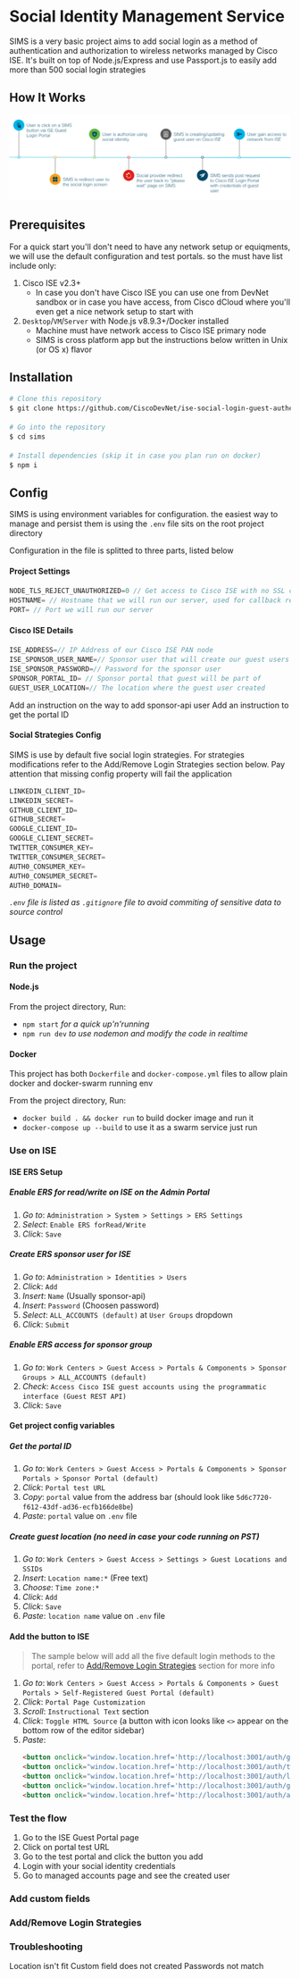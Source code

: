 # Social Identity Management Service
 SIMS is a very basic project aims to add social login as a method of authentication and authorization to wireless networks managed by Cisco ISE. It's built on top of Node.js/Express and use Passport.js to easily add more than 500 social login strategies
## How It Works
![flow](sims-flow.png)
## Prerequisites
For a quick start you'll don't need to have any network setup or equiqments, we will use the default configuration and test portals. so the must have list include only:
1. Cisco ISE v2.3+
    * In case you don't have Cisco ISE you can use one from DevNet sandbox or in case you have access, from Cisco dCloud where you'll even get a nice network setup to start with
2. `Desktop`/`VM`/`Server` with Node.js v8.9.3+/Docker installed
    * Machine must have network access to Cisco ISE primary node
    * SIMS is cross platform app but the instructions below written in Unix (or OS x) flavor
## Installation
```bash
# Clone this repository
$ git clone https://github.com/CiscoDevNet/ise-social-login-guest-authentication.git

# Go into the repository
$ cd sims

# Install dependencies (skip it in case you plan run on docker)
$ npm i
```
## Config
SIMS is using environment variables for configuration. the easiest way to manage and persist them is using the `.env` file sits on the root project directory

Configuration in the file is splitted to three parts, listed below
#### Project Settings
```javascript
NODE_TLS_REJECT_UNAUTHORIZED=0 // Get access to Cisco ISE with no SSL cert installed
HOSTNAME= // Hostname that we will run our server, used for callback redirection
PORT= // Port we will run our server
```
#### Cisco ISE Details
```javascript
ISE_ADDRESS=// IP Address of our Cisco ISE PAN node
ISE_SPONSOR_USER_NAME=// Sponsor user that will create our guest users
ISE_SPONSOR_PASSWORD=// Password for the sponsor user
SPONSOR_PORTAL_ID= // Sponsor portal that guest will be part of
GUEST_USER_LOCATION=// The location where the guest user created
```
Add an instruction on the way to add sponsor-api user
Add an instruction to get the portal ID
#### Social Strategies Config
SIMS is use by default five social login strategies. For strategies modifications refer to the Add/Remove Login Strategies section below. Pay attention that missing config property will fail the application
```javascript
LINKEDIN_CLIENT_ID=
LINKEDIN_SECRET=
GITHUB_CLIENT_ID=
GITHUB_SECRET=
GOOGLE_CLIENT_ID=
GOOGLE_CLIENT_SECRET=
TWITTER_CONSUMER_KEY=
TWITTER_CONSUMER_SECRET=
AUTH0_CONSUMER_KEY=
AUTH0_CONSUMER_SECRET=
AUTH0_DOMAIN=
```

_`.env` file is listed as `.gitignore` file to avoid commiting of sensitive data to source control_


## Usage
### Run the project
#### Node.js
From the project directory, Run:

* `npm start` _for a quick up'n'running_
* `npm run dev` _to use nodemon and modify the code in realtime_

#### Docker
This project has both `Dockerfile` and `docker-compose.yml` files to allow plain docker and docker-swarm running env


From the project directory, Run:

* `docker build . && docker run` to build docker image and run it
* `docker-compose up --build` to use it as a swarm service just run
### Use on ISE
#### ISE ERS Setup
##### Enable ERS for read/write on ISE on the Admin Portal
1. _Go to_: `Administration > System > Settings > ERS Settings`
2. _Select_: `Enable ERS forRead/Write`
3. _Click_: `Save`
##### Create ERS sponsor user for ISE
1. _Go to_: `Administration > Identities > Users`
2. _Click_: `Add`
3. _Insert_: `Name` (Usually sponsor-api)
4. _Insert_: `Password` (Choosen password)
5. _Select_: `ALL_ACCOUNTS (default)` at `User Groups` dropdown
6. _Click_: `Submit`
##### Enable ERS access for sponsor group
1. _Go to_: `Work Centers > Guest Access > Portals & Components > Sponsor Groups > ALL_ACCOUNTS (default)`
2. _Check_: `Access Cisco ISE guest accounts using the programmatic interface (Guest REST API)`
3. _Click_: `Save`
#### Get project config variables
##### Get the portal ID
1. _Go to_: `Work Centers > Guest Access > Portals & Components > Sponsor Portals > Sponsor Portal (default)`
2. _Click_: `Portal test URL`
3. _Copy_: `portal` value from the address bar (should look like `5d6c7720-f612-43df-ad36-ecfb166de8be`)
4. _Paste_: `portal` value on `.env` file
##### Create guest location (no need in case your code running on PST)
1. _Go to_: `Work Centers > Guest Access > Settings > Guest Locations and SSIDs`
2. _Insert_: `Location name:*` (Free text)
3. _Choose_: `Time zone:*`
4. _Click_: `Add`
5. _Click_: `Save`
6. _Paste_: `location name` value on `.env` file
#### Add the button to ISE
> The sample below will add all the five default login methods to the portal, refer to [Add/Remove Login Strategies](#Add/Remove-login-strategies) section for more info
1. _Go to_: `Work Centers > Guest Access > Portals & Components > Guest Portals > Self-Registered Guest Portal (default)`
2. _Click_: `Portal Page Customization`
3. _Scroll_: `Instructional Text` section
4. _Click_: `Toggle HTML Source` (a button with icon looks like `<>` appear on the bottom row of the editor sidebar)
5. _Paste_:
    ```html
    <button onclick="window.location.href='http://localhost:3001/auth/google'+window.location.search+'&iseAddress='+window.location.host+'&token='+document.getElementsByName('token')[0].value">Login with Google</button>
    <button onclick="window.location.href='http://localhost:3001/auth/twitter'+window.location.search+'&iseAddress='+window.location.host+'&token='+document.getElementsByName('token')[0].value">Login with Twitter</button>
    <button onclick="window.location.href='http://localhost:3001/auth/linkedin'+window.location.search+'&iseAddress='+window.location.host+'&token='+document.getElementsByName('token')[0].value">Login with LinkedIn</button>
    <button onclick="window.location.href='http://localhost:3001/auth/github'+window.location.search+'&iseAddress='+window.location.host+'&token='+document.getElementsByName('token')[0].value">Login with Github</button>
    <button onclick="window.location.href='http://localhost:3001/auth/auth0'+window.location.search+'&iseAddress='+window.location.host+'&token='+document.getElementsByName('token')[0].value">Login with Auth0</button>
    ```
### Test the flow
1. Go to the ISE Guest Portal page
2. Click on portal test URL
3. Go to the test portal and click the button you add
4. Login with your social identity credentials
5. Go to managed accounts page and see the created user
### Add custom fields
### Add/Remove Login Strategies
### Troubleshooting
Location isn't fit
Custom field does not created
Passwords not match
